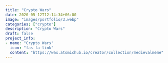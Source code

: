 ```yaml
---
title: "Crypto Wars"
date: 2020-05-12T12:14:34+06:00
image: "images/portfolio/3.webp"
categories: ["crypto"]
description: "Crypto Wars"
draft: false
project_info:
- name: "Crypto Wars"
  icon: "fas fa-link"
  content: "https://wax.atomichub.io/creator/collection/medievalmeme"
---
```

